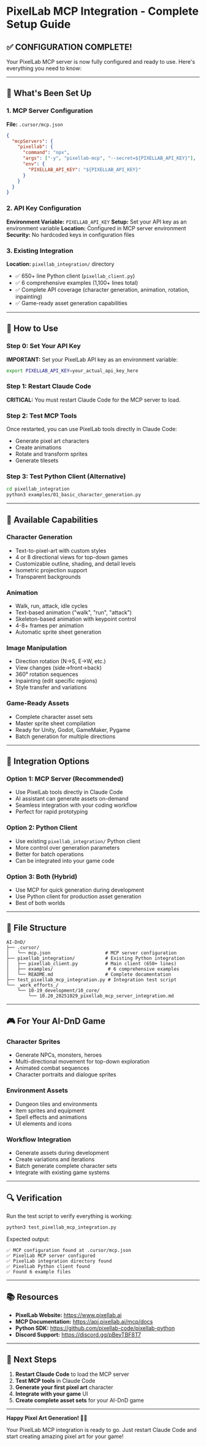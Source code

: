# PixelLab MCP Integration - Complete Setup Guide

## ✅ CONFIGURATION COMPLETE!

Your PixelLab MCP server is now fully configured and ready to use. Here's everything you need to know:

---

## 🎯 What's Been Set Up

### 1. MCP Server Configuration
**File:** `.cursor/mcp.json`
```json
{
  "mcpServers": {
    "pixellab": {
      "command": "npx",
      "args": ["-y", "pixellab-mcp", "--secret=${PIXELLAB_API_KEY}"],
      "env": {
        "PIXELLAB_API_KEY": "${PIXELLAB_API_KEY}"
      }
    }
  }
}
```

### 2. API Key Configuration
**Environment Variable:** `PIXELLAB_API_KEY`
**Setup:** Set your API key as an environment variable
**Location:** Configured in MCP server environment
**Security:** No hardcoded keys in configuration files

### 3. Existing Integration
**Location:** `pixellab_integration/` directory
- ✅ 650+ line Python client (`pixellab_client.py`)
- ✅ 6 comprehensive examples (1,100+ lines total)
- ✅ Complete API coverage (character generation, animation, rotation, inpainting)
- ✅ Game-ready asset generation capabilities

---

## 🚀 How to Use

### Step 0: Set Your API Key
**IMPORTANT:** Set your PixelLab API key as an environment variable:
```bash
export PIXELLAB_API_KEY=your_actual_api_key_here
```

### Step 1: Restart Claude Code
**CRITICAL:** You must restart Claude Code for the MCP server to load.

### Step 2: Test MCP Tools
Once restarted, you can use PixelLab tools directly in Claude Code:
- Generate pixel art characters
- Create animations
- Rotate and transform sprites
- Generate tilesets

### Step 3: Test Python Client (Alternative)
```bash
cd pixellab_integration
python3 examples/01_basic_character_generation.py
```

---

## 🎨 Available Capabilities

### Character Generation
- Text-to-pixel-art with custom styles
- 4 or 8 directional views for top-down games
- Customizable outline, shading, and detail levels
- Isometric projection support
- Transparent backgrounds

### Animation
- Walk, run, attack, idle cycles
- Text-based animation ("walk", "run", "attack")
- Skeleton-based animation with keypoint control
- 4-8+ frames per animation
- Automatic sprite sheet generation

### Image Manipulation
- Direction rotation (N→S, E→W, etc.)
- View changes (side→front→back)
- 360° rotation sequences
- Inpainting (edit specific regions)
- Style transfer and variations

### Game-Ready Assets
- Complete character asset sets
- Master sprite sheet compilation
- Ready for Unity, Godot, GameMaker, Pygame
- Batch generation for multiple directions

---

## 🔧 Integration Options

### Option 1: MCP Server (Recommended)
- Use PixelLab tools directly in Claude Code
- AI assistant can generate assets on-demand
- Seamless integration with your coding workflow
- Perfect for rapid prototyping

### Option 2: Python Client
- Use existing `pixellab_integration/` Python client
- More control over generation parameters
- Better for batch operations
- Can be integrated into your game code

### Option 3: Both (Hybrid)
- Use MCP for quick generation during development
- Use Python client for production asset generation
- Best of both worlds

---

## 📁 File Structure

```
AI-DnD/
├── .cursor/
│   └── mcp.json                    # MCP server configuration
├── pixellab_integration/           # Existing Python integration
│   ├── pixellab_client.py          # Main client (650+ lines)
│   ├── examples/                    # 6 comprehensive examples
│   └── README.md                   # Complete documentation
├── test_pixellab_mcp_integration.py # Integration test script
└── _work_efforts_/
    └── 10-19_development/10_core/
        └── 10.20_20251029_pixellab_mcp_server_integration.md
```

---

## 🎮 For Your AI-DnD Game

### Character Sprites
- Generate NPCs, monsters, heroes
- Multi-directional movement for top-down exploration
- Animated combat sequences
- Character portraits and dialogue sprites

### Environment Assets
- Dungeon tiles and environments
- Item sprites and equipment
- Spell effects and animations
- UI elements and icons

### Workflow Integration
- Generate assets during development
- Create variations and iterations
- Batch generate complete character sets
- Integrate with existing game systems

---

## 🔍 Verification

Run the test script to verify everything is working:
```bash
python3 test_pixellab_mcp_integration.py
```

Expected output:
```
✅ MCP configuration found at .cursor/mcp.json
✅ PixelLab MCP server configured
✅ PixelLab integration directory found
✅ PixelLab Python client found
✅ Found 6 example files
```

---

## 📚 Resources

- **PixelLab Website:** https://www.pixellab.ai
- **MCP Documentation:** https://api.pixellab.ai/mcp/docs
- **Python SDK:** https://github.com/pixellab-code/pixellab-python
- **Discord Support:** https://discord.gg/pBeyTBF8T7

---

## 🎯 Next Steps

1. **Restart Claude Code** to load the MCP server
2. **Test MCP tools** in Claude Code
3. **Generate your first pixel art** character
4. **Integrate with your game** UI
5. **Create complete asset sets** for your AI-DnD game

---

**Happy Pixel Art Generation! 🎨✨**

Your PixelLab MCP integration is ready to go. Just restart Claude Code and start creating amazing pixel art for your game!
